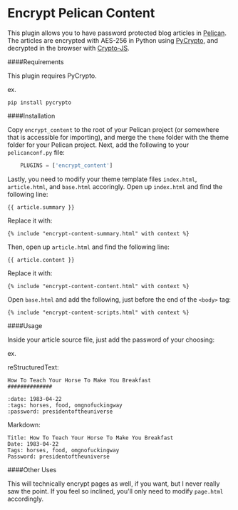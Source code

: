 Encrypt Pelican Content
===============

This plugin allows you to have password protected blog articles in [Pelican](http://docs.getpelican.com/). The 
articles are encrypted with AES-256 in Python using [PyCrypto](https://www.dlitz.net/software/pycrypto/), and 
decrypted in the browser with [Crypto-JS](https://code.google.com/p/crypto-js/). 

####Requirements

This plugin requires PyCrypto.

ex. 

```shell
pip install pycrypto
```

####Installation

Copy `encrypt_content` to the root of your Pelican project (or somewhere that is accessible for importing), and merge the `theme` folder with the theme folder for your Pelican project. Next,
add the following to your `pelicanconf.py` file:

```python
    PLUGINS = ['encrypt_content']
```

Lastly, you need to modify your theme template files `index.html`, `article.html`, and `base.html` accoringly. Open up `index.html` and find the following line:

```jinja
{{ article.summary }}
```

Replace it with:

```jinja
{% include "encrypt-content-summary.html" with context %}
```

Then, open up `article.html` and find the following line:

```jinja
{{ article.content }}
```

Replace it with:

```jinja
{% include "encrypt-content-content.html" with context %}
```

Open `base.html` and add the following, just before the end of the `<body>` tag:

```jinja
{% include "encrypt-content-scripts.html" with context %}
```

####Usage

Inside your article source file, just add the password of your choosing:

ex.

reStructuredText:

    How To Teach Your Horse To Make You Breakfast 
    ##############

    :date: 1983-04-22
    :tags: horses, food, omgnofuckingway
    :password: presidentoftheuniverse


Markdown:

    Title: How To Teach Your Horse To Make You Breakfast
    Date: 1983-04-22
    Tags: horses, food, omgnofuckingway
    Password: presidentoftheuniverse

####Other Uses

This will technically encrypt pages as well, if you want, but I never really saw the point. If you feel so inclined, 
you'll only need to modify `page.html` accordingly.
